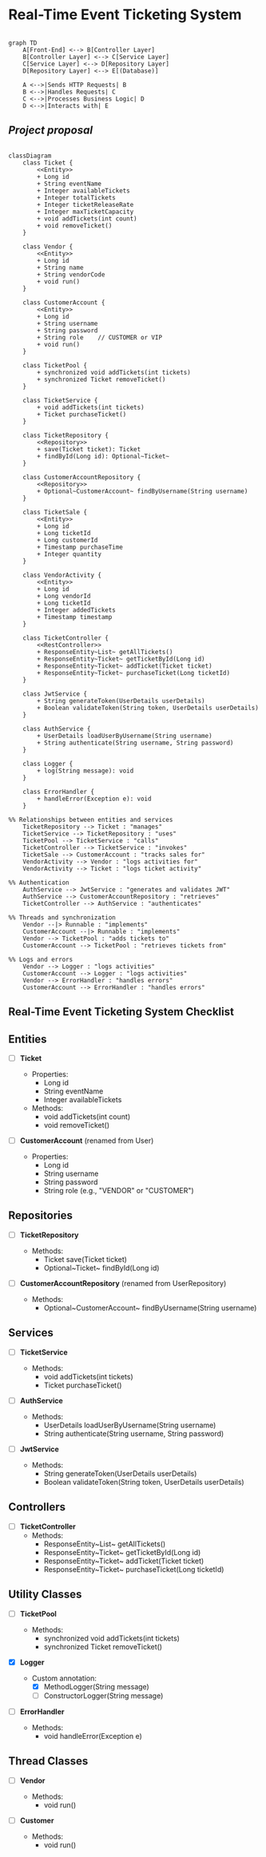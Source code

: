 # Real-Time Event Ticketing System


```mermaid

graph TD
    A[Front-End] <--> B[Controller Layer]
    B[Controller Layer] <--> C[Service Layer]
    C[Service Layer] <--> D[Repository Layer]
    D[Repository Layer] <--> E[(Database)]

    A <-->|Sends HTTP Requests| B
    B <-->|Handles Requests| C
    C <-->|Processes Business Logic| D
    D <-->|Interacts with| E

```


## *Project proposal*

```mermaid

classDiagram
    class Ticket {
        <<Entity>>
        + Long id
        + String eventName
        + Integer availableTickets
        + Integer totalTickets
        + Integer ticketReleaseRate
        + Integer maxTicketCapacity
        + void addTickets(int count)
        + void removeTicket()
    }

    class Vendor {
        <<Entity>>
        + Long id
        + String name
        + String vendorCode
        + void run()
    }

    class CustomerAccount {
        <<Entity>>
        + Long id
        + String username
        + String password
        + String role    // CUSTOMER or VIP
        + void run()
    }

    class TicketPool {
        + synchronized void addTickets(int tickets)
        + synchronized Ticket removeTicket()
    }

    class TicketService {
        + void addTickets(int tickets)
        + Ticket purchaseTicket()
    }

    class TicketRepository {
        <<Repository>>
        + save(Ticket ticket): Ticket
        + findById(Long id): Optional~Ticket~
    }

    class CustomerAccountRepository {
        <<Repository>>
        + Optional~CustomerAccount~ findByUsername(String username)
    }

    class TicketSale {
        <<Entity>>
        + Long id
        + Long ticketId
        + Long customerId
        + Timestamp purchaseTime
        + Integer quantity
    }

    class VendorActivity {
        <<Entity>>
        + Long id
        + Long vendorId
        + Long ticketId
        + Integer addedTickets
        + Timestamp timestamp
    }

    class TicketController {
        <<RestController>>
        + ResponseEntity~List~ getAllTickets()
        + ResponseEntity~Ticket~ getTicketById(Long id)
        + ResponseEntity~Ticket~ addTicket(Ticket ticket)
        + ResponseEntity~Ticket~ purchaseTicket(Long ticketId)
    }

    class JwtService {
        + String generateToken(UserDetails userDetails)
        + Boolean validateToken(String token, UserDetails userDetails)
    }

    class AuthService {
        + UserDetails loadUserByUsername(String username)
        + String authenticate(String username, String password)
    }

    class Logger {
        + log(String message): void
    }

    class ErrorHandler {
        + handleError(Exception e): void
    }

%% Relationships between entities and services
    TicketRepository --> Ticket : "manages"
    TicketService --> TicketRepository : "uses"
    TicketPool --> TicketService : "calls"
    TicketController --> TicketService : "invokes"
    TicketSale --> CustomerAccount : "tracks sales for"
    VendorActivity --> Vendor : "logs activities for"
    VendorActivity --> Ticket : "logs ticket activity"

%% Authentication
    AuthService --> JwtService : "generates and validates JWT"
    AuthService --> CustomerAccountRepository : "retrieves"
    TicketController --> AuthService : "authenticates"

%% Threads and synchronization
    Vendor --|> Runnable : "implements"
    CustomerAccount --|> Runnable : "implements"
    Vendor --> TicketPool : "adds tickets to"
    CustomerAccount --> TicketPool : "retrieves tickets from"

%% Logs and errors
    Vendor --> Logger : "logs activities"
    CustomerAccount --> Logger : "logs activities"
    Vendor --> ErrorHandler : "handles errors"
    CustomerAccount --> ErrorHandler : "handles errors"

```

## Real-Time Event Ticketing System Checklist

## Entities
- [ ] **Ticket**
    - Properties:
        - Long id
        - String eventName
        - Integer availableTickets
    - Methods:
        - void addTickets(int count)
        - void removeTicket()

- [ ] **CustomerAccount** (renamed from User)
    - Properties:
        - Long id
        - String username
        - String password
        - String role (e.g., "VENDOR" or "CUSTOMER")

## Repositories
- [ ] **TicketRepository**
    - Methods:
        - Ticket save(Ticket ticket)
        - Optional~Ticket~ findById(Long id)

- [ ] **CustomerAccountRepository** (renamed from UserRepository)
    - Methods:
        - Optional~CustomerAccount~ findByUsername(String username)

## Services
- [ ] **TicketService**
    - Methods:
        - void addTickets(int tickets)
        - Ticket purchaseTicket()

- [ ] **AuthService**
    - Methods:
        - UserDetails loadUserByUsername(String username)
        - String authenticate(String username, String password)

- [ ] **JwtService**
    - Methods:
        - String generateToken(UserDetails userDetails)
        - Boolean validateToken(String token, UserDetails userDetails)

## Controllers
- [ ] **TicketController**
    - Methods:
        - ResponseEntity~List~ getAllTickets()
        - ResponseEntity~Ticket~ getTicketById(Long id)
        - ResponseEntity~Ticket~ addTicket(Ticket ticket)
        - ResponseEntity~Ticket~ purchaseTicket(Long ticketId)

## Utility Classes
- [ ] **TicketPool**
    - Methods:
        - synchronized void addTickets(int tickets)
        - synchronized Ticket removeTicket()

- [x] **Logger**
    - Custom annotation:
        - [x] MethodLogger(String message)
        - [ ] ConstructorLogger(String message)

- [ ] **ErrorHandler**
    - Methods:
        - void handleError(Exception e)

## Thread Classes
- [ ] **Vendor**
    - Methods:
        - void run()

- [ ] **Customer**
    - Methods:
        - void run()
